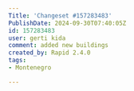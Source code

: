 ```yaml
---
Title: 'Changeset #157283483'
PublishDate: 2024-09-30T07:40:05Z
id: 157283483
user: gerti kida
comment: added new buildings
created_by: Rapid 2.4.0
tags:
- Montenegro

---
```

